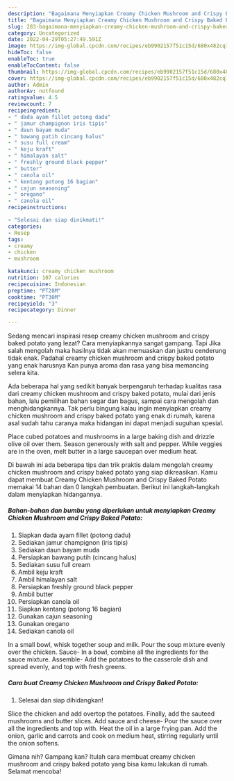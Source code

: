```yaml
---
description: "Bagaimana Menyiapkan Creamy Chicken Mushroom and Crispy Baked Potato Anti Gagal"
title: "Bagaimana Menyiapkan Creamy Chicken Mushroom and Crispy Baked Potato Anti Gagal"
slug: 283-bagaimana-menyiapkan-creamy-chicken-mushroom-and-crispy-baked-potato-anti-gagal
category: Uncategorized
date: 2022-04-29T05:27:49.591Z
image: https://img-global.cpcdn.com/recipes/eb9902157f51c15d/680x482cq70/creamy-chicken-mushroom-and-crispy-baked-potato-foto-resep-utama.jpg
hideToc: false
enableToc: true
enableTocContent: false
thumbnail: https://img-global.cpcdn.com/recipes/eb9902157f51c15d/680x482cq70/creamy-chicken-mushroom-and-crispy-baked-potato-foto-resep-utama.jpg
cover: https://img-global.cpcdn.com/recipes/eb9902157f51c15d/680x482cq70/creamy-chicken-mushroom-and-crispy-baked-potato-foto-resep-utama.jpg
author: Admin
authorAv: notfound
ratingvalue: 4.5
reviewcount: 7
recipeingredient:
- " dada ayam fillet potong dadu"
- " jamur champignon iris tipis"
- " daun bayam muda"
- " bawang putih cincang halus"
- " susu full cream"
- " keju kraft"
- " himalayan salt"
- " freshly ground black pepper"
- " butter"
- " canola oil"
- " kentang potong 16 bagian"
- " cajun seasoning"
- " oregano"
- " canola oil"
recipeinstructions:

- "Selesai dan siap dinikmati!"
categories:
- Resep
tags:
- creamy
- chicken
- mushroom

katakunci: creamy chicken mushroom 
nutrition: 107 calories
recipecuisine: Indonesian
preptime: "PT28M"
cooktime: "PT30M"
recipeyield: "3"
recipecategory: Dinner

---
```



Sedang mencari inspirasi resep creamy chicken mushroom and crispy baked potato yang lezat? Cara menyiapkannya sangat gampang. Tapi Jika salah mengolah maka hasilnya tidak akan memuaskan dan justru cenderung tidak enak. Padahal creamy chicken mushroom and crispy baked potato yang enak harusnya Kan punya aroma dan rasa yang bisa memancing selera kita.


Ada beberapa hal yang sedikit banyak berpengaruh terhadap kualitas rasa dari creamy chicken mushroom and crispy baked potato, mulai dari jenis bahan, lalu pemilihan bahan segar dan bagus, sampai cara mengolah dan menghidangkannya. Tak perlu bingung kalau ingin menyiapkan creamy chicken mushroom and crispy baked potato yang enak di rumah, karena asal sudah tahu caranya maka hidangan ini dapat menjadi suguhan spesial.

Place cubed potatoes and mushrooms in a large baking dish and drizzle olive oil over them. Season generously with salt and pepper. While veggies are in the oven, melt butter in a large saucepan over medium heat.


Di bawah ini ada beberapa tips dan trik praktis dalam mengolah creamy chicken mushroom and crispy baked potato yang siap dikreasikan. Kamu dapat membuat Creamy Chicken Mushroom and Crispy Baked Potato memakai 14 bahan dan 0 langkah pembuatan. Berikut ini langkah-langkah dalam menyiapkan hidangannya.

<!--inarticleads1-->

##### Bahan-bahan dan bumbu yang diperlukan untuk menyiapkan Creamy Chicken Mushroom and Crispy Baked Potato:

1. Siapkan  dada ayam fillet (potong dadu)
1. Sediakan  jamur champignon (iris tipis)
1. Sediakan  daun bayam muda
1. Persiapkan  bawang putih (cincang halus)
1. Sediakan  susu full cream
1. Ambil  keju kraft
1. Ambil  himalayan salt
1. Persiapkan  freshly ground black pepper
1. Ambil  butter
1. Persiapkan  canola oil
1. Siapkan  kentang (potong 16 bagian)
1. Gunakan  cajun seasoning
1. Gunakan  oregano
1. Sediakan  canola oil


In a small bowl, whisk together soup and milk. Pour the soup mixture evenly over the chicken. Sauce- In a bowl, combine all the ingredients for the sauce mixture. Assemble- Add the potatoes to the casserole dish and spread evenly, and top with fresh greens. 

<!--inarticleads2-->

##### Cara buat Creamy Chicken Mushroom and Crispy Baked Potato:


1. Selesai dan siap dihidangkan!

Slice the chicken and add overtop the potatoes. Finally, add the sauteed mushrooms and butter slices. Add sauce and cheese- Pour the sauce over all the ingredients and top with. Heat the oil in a large frying pan. Add the onion, garlic and carrots and cook on medium heat, stirring regularly until the onion softens. 

Gimana nih? Gampang kan? Itulah cara membuat creamy chicken mushroom and crispy baked potato yang bisa kamu lakukan di rumah. Selamat mencoba!
